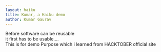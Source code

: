 ```yaml
---
layout: haiku
title: Kumar, a Haiku demo
author: Kumar Gaurav
---
```

Before software can be reusable<br>
 it first has to be usable....<br>
 This is for demo Purpose which i learned from HACKTOBER official site<br>

